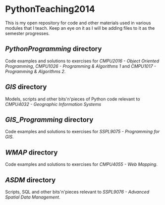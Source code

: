 # PythonTeaching2014
This is my open repository for code and other materials used in various modules that I teach. Keep an eye on it as I will be adding files to it as the semester progresses.

## *PythonProgramming* directory
Code examples and solutions to exercises for *CMPU2016 - Object Oriented Programming*, *CMPU1026 - Programming & Algorithms 1* and 
*CMPU1017 - Programming & Algorithms 2*.

## *GIS* directory
Models, scripts and other bits'n'pieces of Python code relevant to *CMPU4032 - Geographic Information Systems*

## *GIS_Programming* directory
Code examples and solutions to exercises for *SSPL9075 - Programming for GIS*.

## *WMAP* directory
Code examples and solutions to exercises for *CMPU4055 - Web Mapping*.

## *ASDM* directory
Scripts, SQL and other bits'n'pieces relevant to *SSPL9076 - Advanced Spatial Data Management*.

